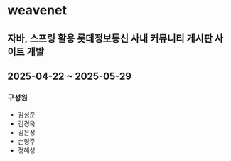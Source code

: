 # weavenet

## 자바, 스프링 활용 롯데정보통신 사내 커뮤니티 게시판 사이트 개발
## 2025-04-22 ~ 2025-05-29

### 구성원
- 김성준
- 김경욱
- 김은성
- 손형주
- 정혜성
